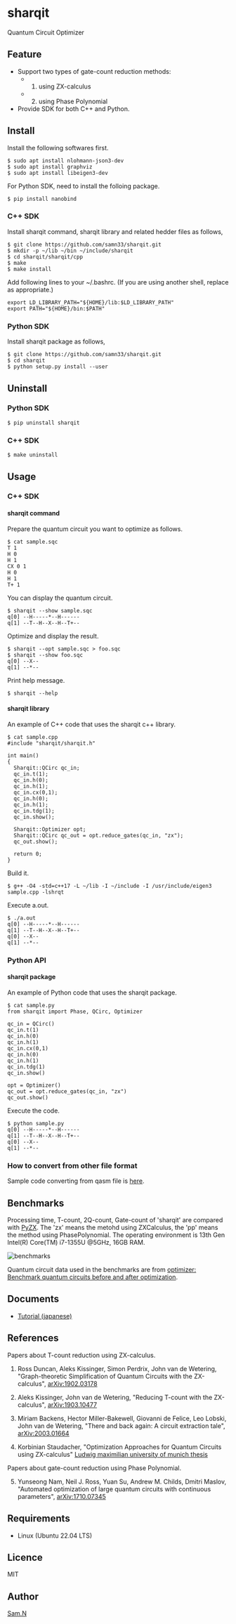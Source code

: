 sharqit
=======

Quantum Circuit Optimizer

## Feature

- Support two types of gate-count reduction methods:
	- 1) using ZX-calculus
	- 2) using Phase Polynomial
- Provide SDK for both C++ and Python.

## Install

Install the following softwares first.

    $ sudo apt install nlohmann-json3-dev 
	$ sudo apt install graphviz
	$ sudo apt install libeigen3-dev

For Python SDK, need to install the folloing package.

    $ pip install nanobind

### C++ SDK

Install sharqit command, sharqit library and related hedder files as follows,

    $ git clone https://github.com/samn33/sharqit.git
    $ mkdir -p ~/lib ~/bin ~/include/sharqit
    $ cd sharqit/sharqit/cpp
    $ make
    $ make install

Add following lines to your ~/.bashrc. (If you are using another shell, replace as appropriate.)

    export LD_LIBRARY_PATH="${HOME}/lib:$LD_LIBRARY_PATH"
    export PATH="${HOME}/bin:$PATH"

### Python SDK

Install sharqit package as follows,

    $ git clone https://github.com/samn33/sharqit.git
    $ cd sharqit
    $ python setup.py install --user


## Uninstall

### Python SDK

    $ pip uninstall sharqit

### C++ SDK

    $ make uninstall


## Usage

### C++ SDK

#### sharqit command

Prepare the quantum circuit you want to optimize as follows.

    $ cat sample.sqc
    T 1
    H 0
    H 1
    CX 0 1
    H 0
    H 1
    T+ 1

You can display the quantum circuit.

    $ sharqit --show sample.sqc
	q[0] --H-----*--H------
	q[1] --T--H--X--H--T+--

Optimize and display the result.

    $ sharqit --opt sample.sqc > foo.sqc
    $ sharqit --show foo.sqc
    q[0] --X--
    q[1] --*--

Print help message.

    $ sharqit --help

#### sharqit library

An example of C++ code that uses the sharqit c++ library.

    $ cat sample.cpp
    #include "sharqit/sharqit.h"
        
    int main()
    {
      Sharqit::QCirc qc_in;
      qc_in.t(1);
      qc_in.h(0);
      qc_in.h(1);
      qc_in.cx(0,1);
      qc_in.h(0);
      qc_in.h(1);
      qc_in.tdg(1);
      qc_in.show();
    
      Sharqit::Optimizer opt;
      Sharqit::QCirc qc_out = opt.reduce_gates(qc_in, "zx");
      qc_out.show();
        
      return 0;
    }

Build it.

    $ g++ -O4 -std=c++17 -L ~/lib -I ~/include -I /usr/include/eigen3 sample.cpp -lshrqt

Execute a.out.

    $ ./a.out
    q[0] --H-----*--H------
    q[1] --T--H--X--H--T+--
    q[0] --X--
    q[1] --*--

### Python API

#### sharqit package

An example of Python code that uses the sharqit package.

    $ cat sample.py
    from sharqit import Phase, QCirc, Optimizer
    
    qc_in = QCirc()
    qc_in.t(1)
    qc_in.h(0)
    qc_in.h(1)
    qc_in.cx(0,1)
    qc_in.h(0)
    qc_in.h(1)
    qc_in.tdg(1)
    qc_in.show()
    
    opt = Optimizer()
    qc_out = opt.reduce_gates(qc_in, "zx")
    qc_out.show()

Execute the code.

    $ python sample.py
    q[0] --H-----*--H------
    q[1] --T--H--X--H--T+--
    q[0] --X--
    q[1] --*--

### How to convert from other file format

Sample code converting from qasm file is [here](benchmarks/qasm_to_sqc.py).


## Benchmarks

Processing time, T-count, 2Q-count, Gate-count of 'sharqit' are compared with [PyZX](https://github.com/Quantomatic/pyzx). The 'zx' means the metohd using ZXCalculus, the 'pp' means the method using PhasePolynomial. The operating environment is 13th Gen Intel(R) Core(TM) i7-1355U @5GHz, 16GB RAM.

![benchmarks](/benchmarks/plot.png)

Quantum circuit data used in the benchmarks are from [optimizer: Benchmark quantum circuits before and after optimization](https://github.com/njross/optimizer).


## Documents

- [Tutorial (japanese)](doc/tutorial/jp/main.md)


## References

Papers about T-count reduction using ZX-calculus.

1. Ross Duncan, Aleks Kissinger, Simon Perdrix, John van de Wetering,
"Graph-theoretic Simplification of Quantum Circuits with the ZX-calculus",
[arXiv:1902.03178](https://arxiv.org/abs/1902.03178)

2. Aleks Kissinger, John van de Wetering,
"Reducing T-count with the ZX-calculus",
[arXiv:1903.10477](https://arxiv.org/abs/1903.10477)

3. Miriam Backens, Hector Miller-Bakewell, Giovanni de Felice, Leo Lobski, John van de Wetering,
"There and back again: A circuit extraction tale",
[arXiv:2003.01664](https://arxiv.org/abs/2003.01664)

4. Korbinian Staudacher,
"Optimization Approaches for Quantum Circuits using ZX-calculus"
[Ludwig maximilian university of munich thesis](https://www.mnm-team.org/pub/Diplomarbeiten/stau21/PDF-Version/stau21.pdf)

Papers about gate-count reduction using Phase Polynomial.

5. Yunseong Nam, Neil J. Ross, Yuan Su, Andrew M. Childs, Dmitri Maslov,
"Automated optimization of large quantum circuits with continuous parameters",
[arXiv:1710.07345](https://arxiv.org/abs/1710.07345)


## Requirements

- Linux (Ubuntu 22.04 LTS)


## Licence

MIT


## Author

[Sam.N](http://github.com/samn33)
